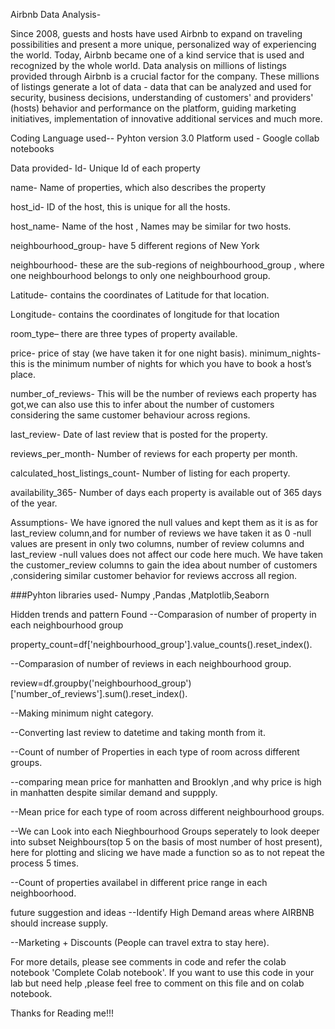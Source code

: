 Airbnb Data Analysis-

Since 2008, guests and hosts have used Airbnb to expand on traveling possibilities and present a more unique, personalized way of experiencing the world. Today, Airbnb became one of a kind service that is used and recognized by the whole world. Data analysis on millions of listings provided through Airbnb is a crucial factor for the company. These millions of listings generate a lot of data - data that can be analyzed and used for security, business decisions, understanding of customers' and providers' (hosts) behavior and performance on the platform, guiding marketing initiatives, implementation of innovative additional services and much more.

Coding Language used-- Pyhton version 3.0 Platform used - Google collab notebooks

Data provided-
Id- Unique Id of each property

name- Name of properties, which also describes the property

host_id- ID of the host, this is unique for all the hosts.

host_name- Name of the host , Names may be similar for two hosts.

neighbourhood_group- have 5 different regions of New York

neighbourhood- these are the sub-regions of neighbourhood_group , where one neighbourhood belongs to only one neighbourhood group.

Latitude- contains the coordinates of Latitude for that location.

Longitude- contains the coordinates of longitude for that location

room_type– there are three types of property available.

price- price of stay (we have taken it for one night basis). minimum_nights- this is the minimum number of nights for which you have to book a host’s place.

number_of_reviews- This will be the number of reviews each property has got,we can also use this to infer about the number of customers considering the same customer behaviour across regions.

last_review- Date of last review that is posted for the property.

reviews_per_month- Number of reviews for each property per month.

calculated_host_listings_count- Number of listing for each property.

availability_365- Number of days each property is available out of 365 days of the year.

Assumptions-
We have ignored the null values and kept them as it is as for last_review column,and for number of reviews we have taken it as 0 -null values are present in only two columns, number of review columns and last_review -null values does not affect our code here much. We have taken the customer_review columns to gain the idea about number of customers ,considering similar customer behavior for reviews accross all region.

###Pyhton libraries used- Numpy ,Pandas ,Matplotlib,Seaborn

Hidden trends and pattern Found
--Comparasion of number of property in each neighbourhood group

property_count=df['neighbourhood_group'].value_counts().reset_index().

--Comparasion of number of reviews in each neighbourhood group.

review=df.groupby('neighbourhood_group')['number_of_reviews'].sum().reset_index().

--Making minimum night category.

--Converting last review to datetime and taking month from it.

--Count of number of Properties in each type of room across different groups.

--comparing mean price for manhatten and Brooklyn ,and why price is high in manhatten despite similar demand and suppply.

--Mean price for each type of room across different neighbourhood groups.

--We can Look into each Nieghbourhood Groups seperately to look deeper into subset Neighbours(top 5 on the basis of most number of host present), here for plotting and slicing we have made a function so as to not repeat the process 5 times.

--Count of properties availabel in different price range in each neighboorhood.

future suggestion and ideas
--Identify High Demand areas where AIRBNB should increase supply.

--Marketing + Discounts (People can travel extra to stay here).

For more details, please see comments in code and refer the colab notebook 'Complete Colab notebook'. If you want to use this code in your lab but need help ,please feel free to comment on this file and on colab notebook.

Thanks for Reading me!!!

